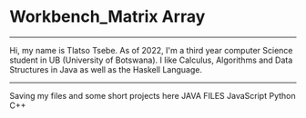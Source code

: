 # Workbench_Matrix Array
________________________________________________________________________________________
Hi, my name is Tlatso Tsebe. 
As of 2022, I'm a third year computer Science student in UB (University of Botswana).
I like Calculus, Algorithms and Data Structures in Java as well as the Haskell Language.
________________________________________________________________________________________
Saving my files and some short projects here
JAVA FILES 
JavaScript
Python
C++

